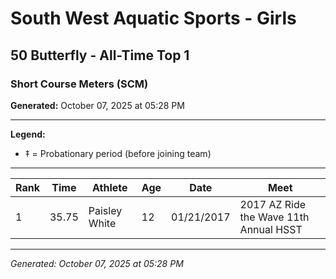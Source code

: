 # South West Aquatic Sports - Girls
## 50 Butterfly - All-Time Top 1
### Short Course Meters (SCM)

**Generated:** October 07, 2025 at 05:28 PM

---

**Legend:**
- ‡ = Probationary period (before joining team)

---

| Rank | Time | Athlete | Age | Date | Meet |
|------|------|---------|-----|------|------|
| 1 | 35.75 | Paisley White | 12 | 01/21/2017 | 2017 AZ Ride the Wave 11th Annual HSST |

---

*Generated: October 07, 2025 at 05:28 PM*
